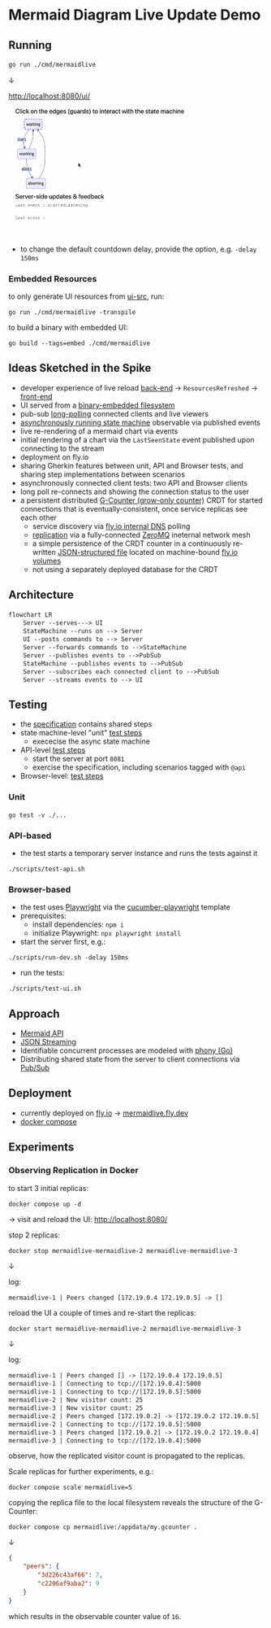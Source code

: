 # Mermaid Diagram Live Update Demo

## Running

```bash
go run ./cmd/mermaidlive
```

&darr;

[http://localhost:8080/ui/](http://localhost:8080/ui/)

![screencast](./docs/img/live_state.gif)

- to change the default countdown delay, provide the option, e.g. `-delay 150ms`

### Embedded Resources

to only generate UI resources from [ui-src](./ui-src), run:

```shell
go run ./cmd/mermaidlive -transpile
```

to build a binary with embedded UI:

```shell
go build --tags=embed ./cmd/mermaidlive
```

## Ideas Sketched in the Spike

- developer experience of live reload [back-end](./watch.go) &rarr; `ResourcesRefreshed` &rarr; [front-end](./ui-src/index.ts)
- UI served from a [binary-embedded filesystem](./resources.go)
- pub-sub [long-polling](https://ably.com/topic/long-polling) connected clients and live viewers
- [asynchronously running state machine](./async_fsm.go) observable via published events
- live re-rendering of a mermaid chart via events
- initial rendering of a chart via the `LastSeenState` event published upon connecting to the stream
- deployment on fly.io
- sharing Gherkin features between unit, API and Browser tests, and sharing step implementations between scenarios
- asynchronously connected client tests: two API and Browser clients
- long poll re-connects and showing the connection status to the user
- a persistent distributed [G-Counter (grow-only counter)](https://en.wikipedia.org/wiki/Conflict-free_replicated_data_type#G-Counter_(Grow-only_Counter)) CRDT for started connections that is eventually-consistent, once service replicas see each other
  - service discovery via [fly.io internal DNS](https://fly.io/docs/networking/private-networking/#fly-io-internal-dns) polling
  - [replication](https://github.com/d-led/percounter/blob/main/zmq_single_gcounter_test.go) via a fully-connected [ZeroMQ](https://github.com/go-zeromq/zmq4) ineternal network mesh
  - a simple persistence of the CRDT counter in a continuously re-written [JSON-structured file](https://github.com/d-led/percounter/blob/main/persistent_gcounter_test.go) located on machine-bound [fly.io volumes](https://fly.io/docs/volumes/overview/#volume-considerations)
  - not using a separately deployed database for the CRDT 

## Architecture

```mermaid
flowchart LR
    Server --serves---> UI
    StateMachine --runs on --> Server
    UI --posts commands to --> Server
    Server --forwards commands to -->StateMachine
    Server --publishes events to -->PubSub
    StateMachine --publishes events to -->PubSub
    Server --subscribes each connected client to -->PubSub
    Server --streams events to --> UI
```

## Testing

- the [specification](./features/) contains shared steps
- state machine-level "unit" [test steps](./unit_steps_test.go)
  - exececise the async state machine
- API-level [test steps](./api_steps_test.go)
  - start the server at port `8081`
  - exercise the specification, including scenarios tagged with `@api`
- Browser-level: [test steps](./src/steps/ui.steps.ts)

### Unit

```shell
go test -v ./...
```

### API-based

- the test starts a temporary server instance and runs the tests against it

```shell
./scripts/test-api.sh
```

### Browser-based

- the test uses [Playwright](https://playwright.dev/) via the [cucumber-playwright](https://github.com/Tallyb/cucumber-playwright) template
- prerequisites:
  - install dependencies: `npm i`
  - initialize Playwright: `npx playwright install`
- start the server first, e.g.:

```shell
./scripts/run-dev.sh -delay 150ms
```

- run the tests:

```shell
./scripts/test-ui.sh
```

## Approach

- [Mermaid API](https://mermaid.js.org/config/setup/modules/mermaidAPI.html)
- [JSON Streaming](https://en.wikipedia.org/wiki/JSON_streaming)
- Identifiable concurrent processes are modeled with [phony (Go)](https://github.com/Arceliar/phony)
- Distributing shared state from the server to client connections via [Pub/Sub](https://github.com/cskr/pubsub)

## Deployment

- currently deployed on [fly.io](https://fly.io/) &rarr; [mermaidlive.fly.dev](https://mermaidlive.fly.dev/)
- [docker compose](./docker-compose.yml)

## Experiments

### Observing Replication in Docker

to start 3 initial replicas:

```shell
docker compose up -d
```

&rarr; visit and reload the UI: [http://localhost:8080/](http://localhost:8080/)

stop 2 replicas:

```shell
docker stop mermaidlive-mermaidlive-2 mermaidlive-mermaidlive-3
```

&darr;

log:

```log
mermaidlive-1 | Peers changed [172.19.0.4 172.19.0.5] -> []
```

reload the UI a couple of times and re-start the replicas:

```shell
docker start mermaidlive-mermaidlive-2 mermaidlive-mermaidlive-3
```

&darr;

log:

```log
mermaidlive-1 | Peers changed [] -> [172.19.0.4 172.19.0.5]
mermaidlive-1 | Connecting to tcp://[172.19.0.4]:5000
mermaidlive-1 | Connecting to tcp://[172.19.0.5]:5000
mermaidlive-2 | New visitor count: 25
mermaidlive-3 | New visitor count: 25
mermaidlive-2 | Peers changed [172.19.0.2] -> [172.19.0.2 172.19.0.5]
mermaidlive-2 | Connecting to tcp://[172.19.0.5]:5000
mermaidlive-3 | Peers changed [172.19.0.2] -> [172.19.0.2 172.19.0.4]
mermaidlive-3 | Connecting to tcp://[172.19.0.4]:5000
```

observe, how the replicated visitor count is propagated to the replicas.

Scale replicas for further experiments, e.g.:

```shell
docker compose scale mermaidlive=5
```

copying the replica file to the local filesystem reveals the structure of the G-Counter:

```shell
docker compose cp mermaidlive:/appdata/my.gcounter .
```

&darr;

```json
{
    "peers": {
        "3d226c43af66": 7,
        "c2206af9aba2": 9
    }
}
```

which results in the observable counter value of `16`.